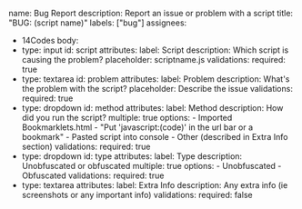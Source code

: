 name: Bug Report
description: Report an issue or problem with a script
title: "BUG: (script name)"
labels: ["bug"]
assignees:
  - 14Codes
body:
  - type: input
    id: script
    attributes:
      label: Script
      description: Which script is causing the problem?
      placeholder: scriptname.js
    validations:
      required: true
  - type: textarea
    id: problem
    attributes:
      label: Problem
      description: What's the problem with the script?
      placeholder: Describe the issue
    validations:
      required: true
  - type: dropdown
    id: method
    attributes:
      label: Method
      description: How did you run the script?
      multiple: true
      options:
        - Imported Bookmarklets.html
        - "Put 'javascript:(code)' in the url bar or a bookmark"
        - Pasted script into console
        - Other (described in Extra Info section)
    validations:
      required: true
  - type: dropdown
    id: type
    attributes:
      label: Type
      description: Unobfuscated or obfuscated
      multiple: true
      options:
        - Unobfuscated
        - Obfuscated
    validations:
      required: true
  - type: textarea
    attributes:
      label: Extra Info
      description: Any extra info (ie screenshots or any important info)
    validations:
      required: false
